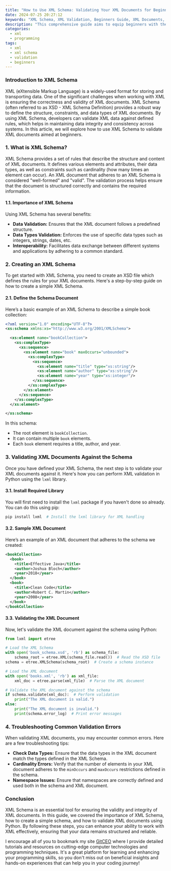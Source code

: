 ```yaml
---
title: "How to Use XML Schema: Validating Your XML Documents for Beginners"
date: 2024-07-25 20:27:12
keywords: "XML Schema, XML Validation, Beginners Guide, XML Documents, XML Syntax, Learning XML"
description: "This comprehensive guide aims to equip beginners with the knowledge and tools needed to use XML Schema for validating XML documents. XML Schema is crucial for ensuring that XML data adheres to a predefined structure, which facilitates data integrity, consistency, and interoperability. This tutorial covers the basics of XML schemas, the validation process, and provides step-by-step instructions alongside code examples. By the end of this article, you will not only understand the importance of XML Schema but also gain practical experience in validating XML documents. Expand your knowledge with practical tips and best practices, and empower yourself to effectively utilize XML in your projects."
categories:
  - xml
  - programming
tags:
  - xml
  - xml schema
  - validation
  - beginners
---
```


### Introduction to XML Schema

XML (eXtensible Markup Language) is a widely-used format for storing and transporting data. One of the significant challenges when working with XML is ensuring the correctness and validity of XML documents. XML Schema (often referred to as XSD - XML Schema Definition) provides a robust way to define the structure, constraints, and data types of XML documents. By using XML Schema, developers can validate XML data against defined rules, which helps in maintaining data integrity and consistency across systems. In this article, we will explore how to use XML Schema to validate XML documents aimed at beginners.

<!-- more -->

### 1. What is XML Schema?

XML Schema provides a set of rules that describe the structure and content of XML documents. It defines various elements and attributes, their data types, as well as constraints such as cardinality (how many times an element can occur). An XML document that adheres to an XML Schema is considered "well-formed" and "valid". The validation process helps ensure that the document is structured correctly and contains the required information.

#### 1.1. Importance of XML Schema

Using XML Schema has several benefits:
- **Data Validation:** Ensures that the XML document follows a predefined structure.
- **Data Types Validation:** Enforces the use of specific data types such as integers, strings, dates, etc.
- **Interoperability:** Facilitates data exchange between different systems and applications by adhering to a common standard.

### 2. Creating an XML Schema

To get started with XML Schema, you need to create an XSD file which defines the rules for your XML documents. Here's a step-by-step guide on how to create a simple XML Schema.

#### 2.1. Define the Schema Document

Here’s a basic example of an XML Schema to describe a simple book collection:

```xml
<?xml version="1.0" encoding="UTF-8"?>
<xs:schema xmlns:xs="http://www.w3.org/2001/XMLSchema">

  <xs:element name="bookCollection">
    <xs:complexType>
      <xs:sequence>
        <xs:element name="book" maxOccurs="unbounded">
          <xs:complexType>
            <xs:sequence>
              <xs:element name="title" type="xs:string"/>
              <xs:element name="author" type="xs:string"/>
              <xs:element name="year" type="xs:integer"/>
            </xs:sequence>
          </xs:complexType>
        </xs:element>
      </xs:sequence>
    </xs:complexType>
  </xs:element>

</xs:schema>
```
In this schema:
- The root element is `bookCollection`.
- It can contain multiple `book` elements.
- Each `book` element requires a title, author, and year.

### 3. Validating XML Documents Against the Schema

Once you have defined your XML Schema, the next step is to validate your XML documents against it. Here's how you can perform XML validation in Python using the `lxml` library.

#### 3.1. Install Required Library

You will first need to install the `lxml` package if you haven't done so already. You can do this using pip:

```bash
pip install lxml  # Install the lxml library for XML handling
```

#### 3.2. Sample XML Document

Here’s an example of an XML document that adheres to the schema we created:

```xml
<bookCollection>
  <book>
    <title>Effective Java</title>
    <author>Joshua Bloch</author>
    <year>2018</year>
  </book>
  <book>
    <title>Clean Code</title>
    <author>Robert C. Martin</author>
    <year>2008</year>
  </book>
</bookCollection>
```

#### 3.3. Validating the XML Document

Now, let's validate the XML document against the schema using Python:

```python
from lxml import etree

# Load the XML Schema
with open('book_schema.xsd', 'rb') as schema_file:
    schema_root = etree.XML(schema_file.read())  # Read the XSD file
schema = etree.XMLSchema(schema_root)  # Create a schema instance

# Load the XML document
with open('books.xml', 'rb') as xml_file:
    xml_doc = etree.parse(xml_file)  # Parse the XML document

# Validate the XML document against the schema
if schema.validate(xml_doc):  # Perform validation
    print("The XML document is valid.")
else:
    print("The XML document is invalid.")
    print(schema.error_log)  # Print error messages
```

### 4. Troubleshooting Common Validation Errors

When validating XML documents, you may encounter common errors. Here are a few troubleshooting tips:
- **Check Data Types:** Ensure that the data types in the XML document match the types defined in the XML Schema.
- **Cardinality Errors:** Verify that the number of elements in your XML document adheres to the `minOccurs` and `maxOccurs` restrictions defined in the schema.
- **Namespace Issues:** Ensure that namespaces are correctly defined and used both in the schema and XML document.

### Conclusion

XML Schema is an essential tool for ensuring the validity and integrity of XML documents. In this guide, we covered the importance of XML Schema, how to create a simple schema, and how to validate XML documents using Python. By following these steps, you can enhance your ability to work with XML effectively, ensuring that your data remains structured and reliable. 

I encourage all of you to bookmark my site [GitCEO](https://gitceo.com) where I provide detailed tutorials and resources on cutting-edge computer technologies and programming techniques. It's a great platform for learning and enhancing your programming skills, so you don't miss out on beneficial insights and hands-on experiences that can help you in your coding journey!